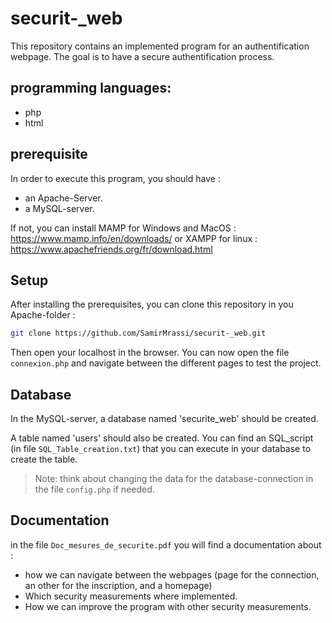 # securit-_web
This repository contains an implemented program for an authentification webpage. 
The goal is to have a secure authentification process. 

## programming languages:
- php
- html

## prerequisite
In order to execute this program, you should have :
- an Apache-Server.
- a MySQL-server.

If not, you can install MAMP for Windows and MacOS : 
https://www.mamp.info/en/downloads/
or XAMPP for linux : 
https://www.apachefriends.org/fr/download.html


## Setup
After installing the prerequisites, you can clone this repository in you Apache-folder : 
```sh
git clone https://github.com/SamirMrassi/securit-_web.git
```

Then open your localhost in the browser. 
You can now open  the file `connexion.php` and navigate between the different pages to test the project. 

## Database
In the MySQL-server, a database named 'securite_web' should be created.

A table named 'users' should also be created. You can find an SQL_script (in file `SQL_Table_creation.txt`) that you can execute in your database to create the table.

> Note: think about changing the data for the database-connection in the file `config.php` if needed.

## Documentation
in the file `Doc_mesures_de_securite.pdf` you will find a documentation about : 
- how we can navigate between the webpages (page for the connection, an other for the inscription, and a homepage)
- Which security measurements where implemented.
- How we can improve the program with other security measurements.

